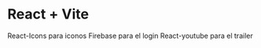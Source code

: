 # React + Vite

React-Icons para iconos
Firebase para el login
React-youtube para el trailer
<!-- Api: https://www.themoviedb.org/settings/api/request -->

